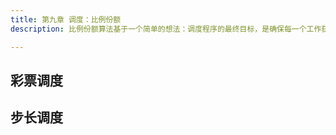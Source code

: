 ```yaml
---
title: 第九章 调度：比例份额
description: 比例份额算法基于一个简单的想法：调度程序的最终目标，是确保每一个工作获得一定比例的 CPU 时间，而不是优化周转时间和响应时间。

---
```


## 彩票调度

## 步长调度